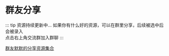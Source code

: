 # 群友分享
::: tip 资源持续更新中...
如果你有什么好的资源，可以在群里分享，后续被选中后会被录入 <br>
点击右上角交流群加入群聊
:::

[群友默默的分享资源集合](http://122.112.147.167:61999/resources/momo.html)